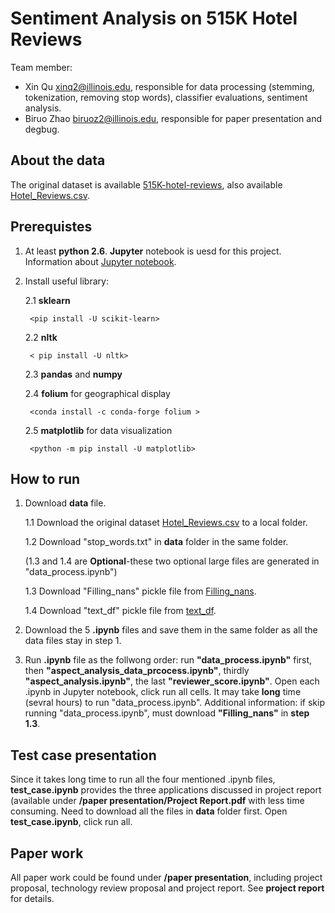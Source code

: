 # Sentiment Analysis on 515K Hotel Reviews

Team member:
- Xin Qu xinq2@illinois.edu, responsible for data processing (stemming, tokenization, removing stop words), classifier evaluations,
sentiment analysis. 
- Biruo Zhao biruoz2@illinois.edu, responsible for paper presentation and degbug. 

## About the data

The original dataset is available [515K-hotel-reviews](https://www.kaggle.com/jiashenliu/515k-hotel-reviews-data-in-europe),
also available [Hotel_Reviews.csv](https://drive.google.com/file/d/1U2ktXTsFn0GRaan1_LpyYGIH-9EYS-4c/view?usp=sharing). 

## Prerequistes

1. At least **python 2.6**. **Jupyter** notebook is uesd for this project. Information about [Jupyter notebook](https://jupyter.org/). 

2. Install useful library:

    2.1 **sklearn**
    
        <pip install -U scikit-learn>
    
    2.2 **nltk**
    
        < pip install -U nltk>
    
    2.3 **pandas** and **numpy**
    
    2.4 **folium** for geographical display
    
        <conda install -c conda-forge folium >
    
    2.5 **matplotlib** for data visualization
    
        <python -m pip install -U matplotlib>
    
## How to run

1. Download **data** file. 

    1.1 Download the original dataset [Hotel_Reviews.csv](https://drive.google.com/file/d/1U2ktXTsFn0GRaan1_LpyYGIH-9EYS-4c/view?usp=sharing) to a local folder. 
    
    1.2 Download "stop_words.txt" in **data** folder in the same folder.
    
    (1.3 and 1.4 are **Optional**-these two optional large files are generated in "data_process.ipynb")
    
    1.3 Download "Filling_nans" pickle file from [Filling_nans](https://drive.google.com/file/d/1w-Mkkqi0js0v_f0JnPI1mWQByadL75xN/view?usp=sharing). 
    
    1.4 Download "text_df" pickle file from [text_df](https://drive.google.com/file/d/1UkbWJI5VYrLBxkclNnUuBSDMNZemIswC/view?usp=sharing).
    
2. Download the 5 **.ipynb** files and save them in the same folder as all the data files stay in step 1. 

3. Run **.ipynb** file as the follwong order: run **"data_process.ipynb"** first, then **"aspect_analysis_data_prcocess.ipynb"**, 
thirdly **"aspect_analysis.ipynb"**, the last **"reviewer_score.ipynb"**. Open each .ipynb in Jupyter notebook, click run all 
cells. It may take **long** time (sevral hours) to run "data_process.ipynb". 
Additional information: if skip running "data_process.ipynb", must download **"Filling_nans"** in **step 1.3**. 

## Test case presentation
Since it takes long time to run all the four mentioned .ipynb files, **test_case.ipynb** provides the three applications discussed in project report (available under **/paper presentation/Project Report.pdf** with less time consuming. Need to 
download all the files in **data** folder first. Open **test_case.ipynb**, click run all. 

## Paper work

All paper work could be found under **/paper presentation**, including project proposal, technology review proposal and project 
report. See **project report** for details. 

